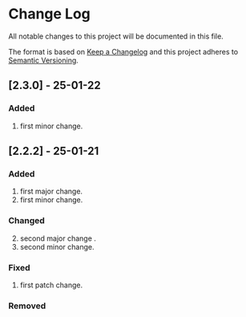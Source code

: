 # Change Log
All notable changes to this project will be documented in this file.

The format is based on [Keep a Changelog](http://keepachangelog.com/)
and this project adheres to [Semantic Versioning](http://semver.org/).


## [2.3.0] - 25-01-22
### Added
1. first minor change.

## [2.2.2] - 25-01-21
### Added
1. first major change.
1. first minor change.
### Changed
2. second major change .
2. second minor change.
### Fixed
1. first patch change.
### Removed

